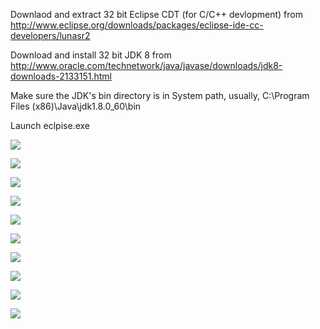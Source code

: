 Downlaod and extract 32 bit Eclipse CDT (for C/C++ devlopment) from
http://www.eclipse.org/downloads/packages/eclipse-ide-cc-developers/lunasr2

Download and install 32 bit JDK 8 from
http://www.oracle.com/technetwork/java/javase/downloads/jdk8-downloads-2133151.html

Make sure the JDK's bin directory is in System path, usually, C:\Program Files (x86)\Java\jdk1.8.0_60\bin

Launch eclpise.exe 

![](https://github.com/PowerShell/Win32-OpenSSH/blob/master/images/eclipse-debug/eclipse-1.png)

![](https://github.com/PowerShell/Win32-OpenSSH/blob/master/images/eclipse-debug/eclipse-1.png)

![](https://github.com/PowerShell/Win32-OpenSSH/blob/master/images/eclipse-debug/eclipse-1.png)

![](https://github.com/PowerShell/Win32-OpenSSH/blob/master/images/eclipse-debug/eclipse-1.png)

![](https://github.com/PowerShell/Win32-OpenSSH/blob/master/images/eclipse-debug/eclipse-1.png)

![](https://github.com/PowerShell/Win32-OpenSSH/blob/master/images/eclipse-debug/eclipse-1.png)

![](https://github.com/PowerShell/Win32-OpenSSH/blob/master/images/eclipse-debug/eclipse-1.png)

![](https://github.com/PowerShell/Win32-OpenSSH/blob/master/images/eclipse-debug/eclipse-1.png)

![](https://github.com/PowerShell/Win32-OpenSSH/blob/master/images/eclipse-debug/eclipse-1.png)

![](https://github.com/PowerShell/Win32-OpenSSH/blob/master/images/eclipse-debug/eclipse-1.png)

